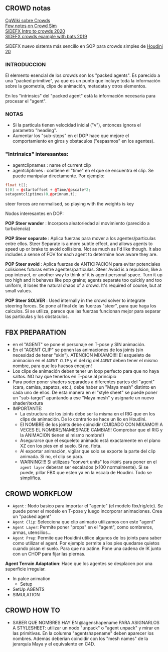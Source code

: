 ## CROWD notas ##   

[CgWiki sobre Crowds](http://tokeru.com/cgwiki/HoudiniCrowd.html)   
[Few notes on Crowd Sim](https://tosinakinwoye.com/2018/10/25/a-few-notes-on-houdini-crowd-simulations/)   
[SIDEFX Intro to crowds 2020](https://www.sidefx.com/tutorials/intro-to-crowds/)   
[SIDEFX crowds example with bats 2019](https://www.sidefx.com/tutorials/crowd-workshop/)   

SIDEFX nuevo sistema más sencillo en SOP para crowds simples de [Houdini 20](https://www.youtube.com/watch?v=z8Z5PsnWFto)

### INTRODUCCION ###
El elemento esencial de los crowds son los "packed agents". Es parecido a una "packed primitive", ya que es un punto que incluye toda la información sobre la geometria, clips de animación, metadata y otros elementos.   

En los "intrinsics" del "packed agent" está la información necesaria para procesar el "agent".


### NOTAS ###   
- Si la particula tienen velocidad inicial ("v"), entonces ignora el parametro "heading".   
- Aumentar los "sub-steps" en el DOP hace que mejore el comportamiento en giros y obstaculos ("espasmos" en los agentes).   


### "Intrinsics" interesantes:
- agentclipnames : name of current clip
- agentcliptimes : contiene el "time" en el que se encuentra el clip. Se puede manipular directamente. Por ejemplo:
```C++
float t[];
t[0] = @startoffset + @Time/@pscale*2;
setagentcliptimes(0,@primnum,t);
```

steer forces are normalised, so playing with the weights is key

Nodos interesantes en DOP:

**POP Steer wander** : Incorpora aleatoriedad al movimiento (parecido a turbulencia)   

**POP Steer separate** : Aplica fuerzas para mover a los agentes/particulas entre ellos. Steer Separate is a more subtle effect, and allows agents to speed up or brake to avoid collisions. Not as much as I'd like though. It also includes a sense of FOV for each agent to determine how aware they are.   

**POP Steer avoid** : Aplica fuerzas de ANTICIPACION para evitar potenciales colisiones futuras entre agentes/particulas. Steer Avoid is a repulsion, like a pop interact, or another way to think of it is agent personal space. Turn it up too high and it behaves like pop grains; agents separate too quickly and too uniform, it loses the natural chaos of a crowd. It's required of course, but at small values.   

**POP Steer SOLVER** : Used internally in the crowd solver to integrate steering forces. Se pone al final de las fuerzas "steer", para que haga los calculos. Si se utiliza, parece que las fuerzas funcionan mejor para separar las particulas y los obstaculos.   



## FBX PREPARATION

- en el "AGENT" se pone el personaje en T-pose y SIN animación.   
- En el "AGENT  CLIP" se ponen las animaciones de los joints (sin necesidad de tener "skin"). ATENCION MIXAMO!!!! El esqueleto de animacion en el `AGENT CLIP` y el del rig del `AGENT` deben tener el mismo nombre, para que los huesos encajen!    
- Los clips de animación deben tener un loop perfecto para que no haya saltos. NO hay que tenerlos en T-pose al principio   
- Para poder poner shaders separados a diferentes partes del "agent" (cara, camisa, zapatos, etc.), debe haber un "Maya mesh" distinto en cada uno de ellos. De esta manera en el "style sheet" se puede poner un "sub-target" apuntando a ese "Maya mesh" y asignarle un nuevo shader/textura
- IMPORTANTE: 
  - La estructura de los joints debe ser la misma en el RIG que en los clips de animación. De lo contrario se hace un lio en Houdini.   
  - El NOMBRE de los joints debe coincidir (CUIDADO CON MIXAMO!!! A VECES EL NOMBRE/NAMESPACE CAMBIA!!! Comprobar que el RIG y la ANIMACION tienen el mismo nombre!)
  - Asegurarse que el esqueleto animado está exactamente en el plano XZ con los pies en el suelo. Si no, flota.
  - Al exportar animación, vigilar que solo se exporte la parte del clip animada. Si no, el clip se para.
  - WARNING!!!! Si utilizaos "convert units" los `PROPS` para poner en el `agent layer` deberan ser escalados (x100 normalmente). Si se puede, pillar FBX que esten ya en la escala de Houdini. Todo se simplifica.

## CROWD WORKFLOW   

- `Agent` : Nodo basico para importar el "agente" (el modelo fbx/rig/etc). Se puede poner el modelo en T-pose y luego incorporar animaciones. Crea un "packed agent"
- `Agent Clip`: Selecciona que clip animado utilizamos con este "agent"
- `Agent Layer`: Permite poner "props" en el "agent", como sombreros, armas, utensilios... 
- `Agent Prep`: Permite que Houidini utilice algunos de los joints para saber como utilizar el agent. Por ejemplo permite a los pies quedarse quietos cuando pisan el suelo. Para que no patine. Pone una cadena de IK junto con un CHOP para fijar las piernas.

**Agent Terrain Adaptation**: Hace que los agentes se desplacen por una superficie irregular.

- In palce animation
  - Setup
- SetUp AGENTS
- SIMULATION


## CROWD HOW TO   

- SABER QUE NOMBRES HAY EN @agenshapename PARA ASIGNARLOS A STYLESHEET: utilizar un nodo "unpack" o "agent unpack" y mirar en las primitivas. En la columna "agentshapename" deben aparecer los nombres. Además deberian coincidir con los "mesh names" de la jerarquía Maya y el equivalente en C4D. 


